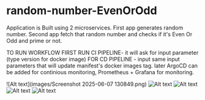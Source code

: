 # random-number-EvenOrOdd
Application is Built using 2 microservices.
First app generates random number.
Second app fetch that random number and checks if it's Even Or Odd and prime or not.


TO RUN WORKFLOW 
FIRST RUN CI PIPELINE- it will ask for  input parameter (type version for docker image)
FOR CD PIPELINE - input same input parameters that will update manifest's docker images tag.
later ArgoCD can be added for continious monitoring, Prometheus + Grafana for monitoring.

![Alt text](images/Screenshot 2025-06-07 130849.png)
![Alt text](images/example.png)
![Alt text](images/example.png)
![Alt text](images/example.png)
![Alt text](images/example.png)
